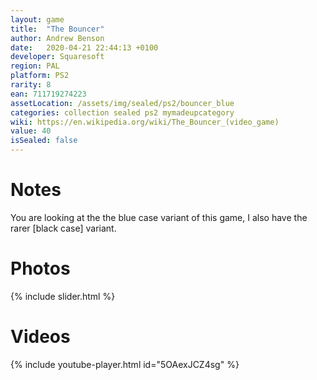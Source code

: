 ```yaml
---
layout: game
title:  "The Bouncer"
author: Andrew Benson
date:   2020-04-21 22:44:13 +0100
developer: Squaresoft
region: PAL
platform: PS2
rarity: 8
ean: 711719274223
assetLocation: /assets/img/sealed/ps2/bouncer_blue
categories: collection sealed ps2 mymadeupcategory
wiki: https://en.wikipedia.org/wiki/The_Bouncer_(video_game)
value: 40
isSealed: false
---
```


# Notes

You are looking at the the blue case variant of this game, I also have the rarer 
[black case] variant.

# Photos

{% include slider.html %}

# Videos
{% include youtube-player.html id="5OAexJCZ4sg" %}

